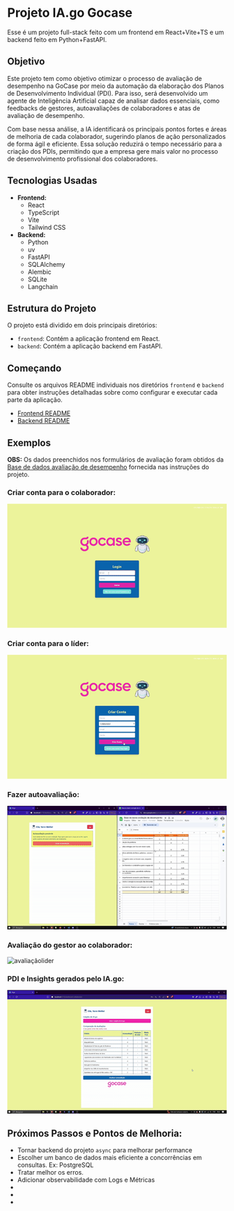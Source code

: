 # Projeto IA.go Gocase

Esse é um projeto full-stack feito com um frontend em React+Vite+TS e um backend feito em Python+FastAPI.

## Objetivo

Este projeto tem como objetivo otimizar o processo de avaliação de desempenho na GoCase por meio da automação da elaboração dos Planos de Desenvolvimento Individual (PDI). Para isso, será desenvolvido um agente de Inteligência Artificial capaz de analisar dados essenciais, como feedbacks de gestores, autoavaliações de colaboradores e atas de avaliação de desempenho.

Com base nessa análise, a IA identificará os principais pontos fortes e áreas de melhoria de cada colaborador, sugerindo planos de ação personalizados de forma ágil e eficiente. Essa solução reduzirá o tempo necessário para a criação dos PDIs, permitindo que a empresa gere mais valor no processo de desenvolvimento profissional dos colaboradores.

## Tecnologias Usadas

- **Frontend:**
  - React
  - TypeScript
  - Vite
  - Tailwind CSS
- **Backend:**
  - Python
  - uv
  - FastAPI
  - SQLAlchemy
  - Alembic
  - SQLite
  - Langchain

## Estrutura do Projeto

O projeto está dividido em dois principais diretórios:

- `frontend`: Contém a aplicação frontend em React.
- `backend`: Contém a aplicação backend em FastAPI.

## Começando

Consulte os arquivos README individuais nos diretórios `frontend` e `backend` para obter instruções detalhadas sobre como configurar e executar cada parte da aplicação.

- [Frontend README](./frontend/README.md)
- [Backend README](./backend/README.md)

## Exemplos

**OBS:** Os dados preenchidos nos formulários de avaliação foram obtidos da [Base de dados avaliação de desempenho](https://docs.google.com/spreadsheets/d/1Ui-ZiT9S5730MGv3y8O-RZNeNb6kApNupmKo0Ze0kNM/edit?gid=1021057272#gid=1021057272) fornecida nas instruções do projeto.

### Criar conta para o colaborador:

![Criar conta para o colaborador](./gifs/criarcolab.gif)

### Criar conta para o líder:

![Criar conta para o líder](./gifs/criarlider.gif)

### Fazer autoavaliação:

![autoavaliação](./gifs/autoavaliacao.gif)

### Avaliação do gestor ao colaborador:

![avaliaçãolider](./gifs/avaliacaolider.gif)

### PDI e Insights gerados pelo IA.go:

![iago](./gifs/iago.gif)

## Próximos Passos e Pontos de Melhoria:

- Tornar backend do projeto `async` para melhorar performance
- Escolher um banco de dados mais eficiente a concorrências em consultas. Ex: PostgreSQL
- Tratar melhor os erros.
- Adicionar observabilidade com Logs e Métricas
-
-
-
